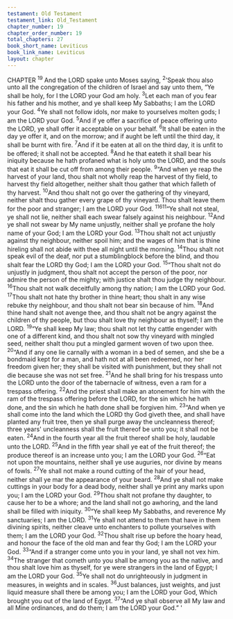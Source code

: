 ```yaml
---
testament: Old Testament
testament_link: Old_Testament
chapter_number: 19
chapter_order_number: 19
total_chapters: 27
book_short_name: Leviticus
book_link_name: Leviticus
layout: chapter
---
```


CHAPTER <sup>19</sup>
And  the  LORD  spake  unto  Moses  saying, <sup>2</sup>'Speak  thou  also  unto  all  the
congregation of the children of Israel and say unto them, “Ye shall be holy, for I the
LORD your God am holy. <sup>3</sup>Let each man of you fear his father and his mother, and ye
shall keep My Sabbaths; I am the LORD your God. <sup>4</sup>Ye shall not follow idols, nor make
to yourselves molten gods; I am the LORD your God. <sup>5</sup>And if ye offer a sacrifice of peace
offering unto the LORD, ye shall offer it acceptable on your behalf. <sup>6</sup>It shall be eaten in
the day ye offer it, and on the morrow; and if aught be left until the third day, it shall be
burnt with fire. <sup>7</sup>And if it be eaten at all on the third day, it is unfit to be offered; it
shall not be accepted. <sup>8</sup>And he that eateth it shall bear his iniquity because he hath
profaned what is holy unto the LORD, and the souls that eat it shall be cut off from
among their people. 
<sup>9</sup>“And when ye reap the harvest of your land, thou shalt not wholly reap the
harvest of thy field, to harvest thy field altogether, neither shalt thou gather that which
falleth of thy harvest. <sup>10</sup>And thou shalt not go over the gathering of thy vineyard,
neither shalt thou gather every grape of thy vineyard. Thou shalt leave them for the
poor and stranger; I am the LORD your God. <sup>11611</sup>“Ye shall not steal, ye shall not lie, neither shall each swear falsely against his
neighbour. <sup>12</sup>And ye shall not swear by My name unjustly, neither shall ye profane the
holy name of your God; I am the LORD your God. <sup>13</sup>Thou shalt not act unjustly against
thy neighbour, neither spoil him; and the wages of him that is thine hireling shall not
abide with thee all night until the morning. <sup>14</sup>Thou shalt not speak evil of the deaf, nor
put a stumbling­block before the blind, and thou shalt fear the LORD thy God; I am the
LORD your God. 
<sup>15</sup>“Thou shalt not do unjustly in judgment, thou shalt not accept the person of
the poor, nor admire the person of the mighty; with justice shalt thou judge thy
neighbour. <sup>16</sup>Thou shalt not walk deceitfully among thy nation; I am the LORD your
God. <sup>17</sup>Thou shalt not hate thy brother in thine heart; thou shalt in any wise rebuke
thy neighbour, and thou shalt not bear sin because of him. <sup>18</sup>And thine hand shalt not
avenge thee, and thou shalt not be angry against the children of thy people, but thou
shalt love thy neighbour as thyself; I am the LORD. 
<sup>19</sup>“Ye shall keep My law; thou shalt not let thy cattle engender with one of a
different kind, and thou shalt not sow thy vineyard with mingled seed, neither shalt
thou put a mingled garment woven of two upon thee. 
<sup>20</sup>“And if any one lie carnally with a woman in a bed of semen, and she be a
bondmaid kept for a man, and hath not at all been redeemed, nor her freedom given
her; they shall be visited with punishment, but they shall not die because she was not
set free. <sup>21</sup>And he shall bring for his trespass unto the LORD unto the door of the
tabernacle of witness, even a ram for a trespass offering. <sup>22</sup>And the priest shall make an
atonement for him with the ram of the trespass offering before the LORD, for the sin
which he hath done, and the sin which he hath done shall be forgiven him. 
<sup>23</sup>“And when ye shall come into the land which the LORD thy God giveth thee,
and shall have planted any fruit tree, then ye shall purge away the uncleanness thereof;
three years' uncleanness shall the fruit thereof be unto you; it shall not be eaten. <sup>24</sup>And
in the fourth year all the fruit thereof shall be holy, laudable unto the LORD. <sup>25</sup>And in
the fifth year shall ye eat of the fruit thereof; the produce thereof is an increase unto
you; I am the LORD your God. 
<sup>26</sup>“Eat not upon the mountains, neither shall ye use auguries, nor divine by
means of fowls. <sup>27</sup>Ye shall not make a round cutting of the hair of your head, neither
shall ye mar the appearance of your beard. <sup>28</sup>And ye shall not make cuttings in your
body for a dead body, neither shall ye print any marks upon you; I am the LORD your
God. <sup>29</sup>Thou shalt not profane thy daughter, to cause her to be a whore; and the land
shall not go a­whoring, and the land shall be filled with iniquity. 
<sup>30</sup>“Ye shall keep My Sabbaths, and reverence My sanctuaries; I am the LORD.
<sup>31</sup>Ye shall not attend to them that have in them divining spirits, neither cleave unto
enchanters to pollute yourselves with them; I am the LORD your God. <sup>32</sup>Thou shalt rise
up before the hoary head, and honour the face of the old man and fear thy God; I am
the LORD your God. 
<sup>33</sup>“And if a stranger come unto you in your land, ye shall not vex him. <sup>34</sup>The
stranger that cometh unto you shall be among you as the native, and thou shalt love
him as thyself, for ye were strangers in the land of Egypt; I am the LORD your God.
<sup>35</sup>Ye shall not do unrighteously in judgment in measures, in weights and in scales.
<sup>36</sup>Just balances, just weights, and just liquid measure shall there be among you; I am
the LORD your God, Which brought you out of the land of Egypt. 
<sup>37</sup>“And ye shall observe all My law and all Mine ordinances, and do them; I am
the LORD your God.” ' 